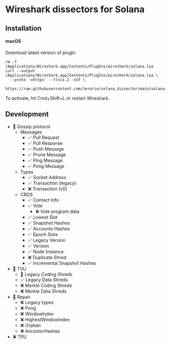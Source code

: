 # Wireshark dissectors for Solana

## Installation

#### macOS

Download latest version of plugin

```shell
rm -f /Applications/Wireshark.app/Contents/PlugIns/wireshark/solana.lua
curl --output /Applications/Wireshark.app/Contents/PlugIns/wireshark/solana.lua \
  --proto '=https' --tlsv1.2 -sSf \
  https://raw.githubusercontent.com/terorie/solana_dissector/main/solana.lua
```

To activate, hit Cmd+Shift+L or restart Wireshark.

## Development

- 🚧 Gossip protocol
  - Messages
    - ✅ Pull Request
    - ✅ Pull Response
    - ✅ Push Message
    - ✅ Prune Message
    - ✅ Ping Message
    - ✅ Pong Message
  - Types
    - ✅ Socket Address
    - ✅ Transaction (legacy)
    - ❌ Transaction (v0)
  - CRDS
    - ✅ Contact Info
    - ✅ Vote
      - ❌ Vote program data
    - ✅ Lowest Slot
    - ✅ Snapshot Hashes
    - ✅ Accounts Hashes
    - ✅ Epoch Slots
    - ✅ Legacy Version
    - ✅ Version
    - ✅ Node Instance
    - ❌ Duplicate Shred
    - ✅ Incremental Snapshot Hashes
- 🚧 TVU
  - 🚧 Legacy Coding Shreds
  - ✅ Legacy Data Shreds
  - ❌ Merkle Coding Shreds
  - ❌ Merkle Data Shreds
- 🚧 Repair
  - ❌ Legacy types
  - ❌ Pong
  - ❌ WindowIndex
  - ❌ HighestWindowIndex
  - ❌ Orphan
  - ❌ AncestorHashes
- ❌ TPU
